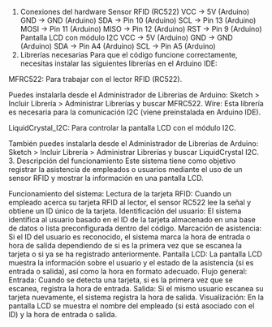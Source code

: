 1. Conexiones del hardware
Sensor RFID (RC522)
VCC → 5V (Arduino)
GND → GND (Arduino)
SDA → Pin 10 (Arduino)
SCL → Pin 13 (Arduino)
MOSI → Pin 11 (Arduino)
MISO → Pin 12 (Arduino)
RST → Pin 9 (Arduino)
Pantalla LCD con módulo I2C
VCC → 5V (Arduino)
GND → GND (Arduino)
SDA → Pin A4 (Arduino)
SCL → Pin A5 (Arduino)
2. Librerías necesarias
Para que el código funcione correctamente, necesitas instalar las siguientes librerías en el Arduino IDE:

MFRC522: Para trabajar con el lector RFID (RC522).

Puedes instalarla desde el Administrador de Librerías de Arduino:
Sketch > Incluir Librería > Administrar Librerías y buscar MFRC522.
Wire: Esta librería es necesaria para la comunicación I2C (viene preinstalada en Arduino IDE).

LiquidCrystal_I2C: Para controlar la pantalla LCD con el módulo I2C.

También puedes instalarla desde el Administrador de Librerías de Arduino:
Sketch > Incluir Librería > Administrar Librerías y buscar LiquidCrystal I2C.
3. Descripción del funcionamiento
Este sistema tiene como objetivo registrar la asistencia de empleados o usuarios mediante el uso de un sensor RFID y mostrar la información en una pantalla LCD.

Funcionamiento del sistema:
Lectura de la tarjeta RFID: Cuando un empleado acerca su tarjeta RFID al lector, el sensor RC522 lee la señal y obtiene un ID único de la tarjeta.
Identificación del usuario: El sistema identifica al usuario basado en el ID de la tarjeta almacenado en una base de datos o lista preconfigurada dentro del código.
Marcación de asistencia: Si el ID del usuario es reconocido, el sistema marca la hora de entrada o hora de salida dependiendo de si es la primera vez que se escanea la tarjeta o si ya se ha registrado anteriormente.
Pantalla LCD: La pantalla LCD muestra la información sobre el usuario y el estado de la asistencia (si es entrada o salida), así como la hora en formato adecuado.
Flujo general:
Entrada: Cuando se detecta una tarjeta, si es la primera vez que se escanea, registra la hora de entrada.
Salida: Si el mismo usuario escanea su tarjeta nuevamente, el sistema registra la hora de salida.
Visualización: En la pantalla LCD se muestra el nombre del empleado (si está asociado con el ID) y la hora de entrada o salida.
